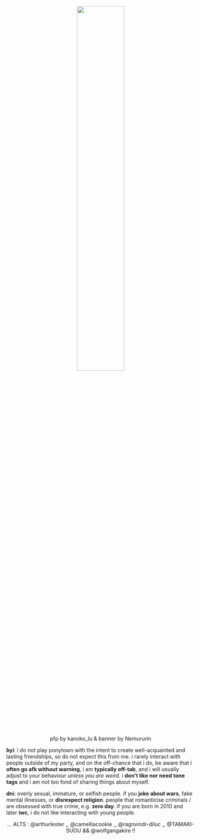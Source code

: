 <div align="center">
  <img width = "50%" src="https://i.pinimg.com/736x/e3/ab/dc/e3abdc1e076a89856d9539329c6e6b14.jpg">
</div>
<div align="center">pfp by kanoko_lu & banner by Nemururin</div>


**byi**: i do not play ponytown with the intent to create well-acquainted and lasting friendships, so do not expect this from me. i rarely interact with people outside of my party, and on the off-chance that i do, be aware that i **often go afk without warning**, i am **typically off-tab**, and i will usually adjust to your behaviour *unless you are weird.* i **don't like nor need tone tags** and i am not too fond of sharing things about myself.<br>

**dni**: overly sexual, immature, or selfish people. if you **joke about wars**, fake mental illnesses, or **disrespect religion**. people that romanticise criminals / are obsessed with true crime, e.g. **zero day**. if you are born in 2010 and later **iwc**, i do not like interacting with young people.
<br>
<div align="center">... ALTS : @arthurlester ,, @camelliacookie ,, @ragnvindr-diluc ,, @TAMAKI-SUOU && @wolfgangakire !!</div>
